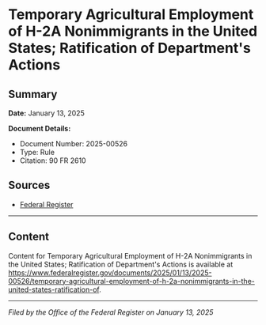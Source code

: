 # Temporary Agricultural Employment of H-2A Nonimmigrants in the United States; Ratification of Department's Actions

## Summary

**Date:** January 13, 2025

**Document Details:**
- Document Number: 2025-00526
- Type: Rule
- Citation: 90 FR 2610

## Sources
- [Federal Register](https://www.federalregister.gov/documents/2025/01/13/2025-00526/temporary-agricultural-employment-of-h-2a-nonimmigrants-in-the-united-states-ratification-of)

---

## Content

Content for Temporary Agricultural Employment of H-2A Nonimmigrants in the United States; Ratification of Department's Actions is available at https://www.federalregister.gov/documents/2025/01/13/2025-00526/temporary-agricultural-employment-of-h-2a-nonimmigrants-in-the-united-states-ratification-of.

---

*Filed by the Office of the Federal Register on January 13, 2025*
